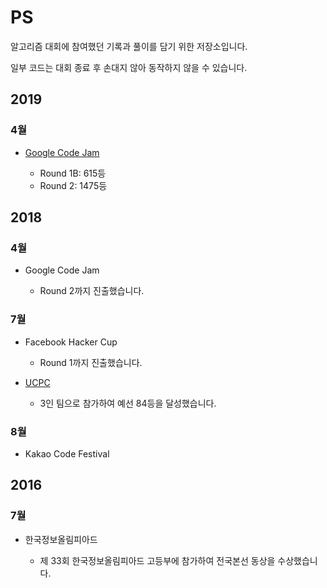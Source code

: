 # PS

알고리즘 대회에 참여했던 기록과 풀이를 담기 위한 저장소입니다.

일부 코드는 대회 종료 후 손대지 않아 동작하지 않을 수 있습니다.

## 2019

### 4월

- [Google Code Jam](Google%20Code%20Jam/2019)

  - Round 1B: 615등
  - Round 2: 1475등

## 2018

### 4월

- Google Code Jam

  - Round 2까지 진출했습니다.

### 7월

- Facebook Hacker Cup

  - Round 1까지 진출했습니다.

- [UCPC](UCPC/2018/quals)

  - 3인 팀으로 참가하여 예선 84등을 달성했습니다.

### 8월

- Kakao Code Festival

## 2016

### 7월

- 한국정보올림피아드

  - 제 33회 한국정보올림피아드 고등부에 참가하여 전국본선 동상을 수상했습니다.

